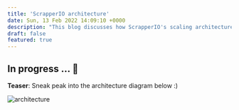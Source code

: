 ```yaml
---
title: 'ScrapperIO architecture'
date: Sun, 13 Feb 2022 14:09:10 +0000
description: "This blog discusses how ScrapperIO's scaling architecture was designed."
draft: false
featured: true
---
```


In progress ... 🚧
-----

**Teaser**: Sneak peak into the architecture diagram below :)

![architecture](/img/scrapperio.png)